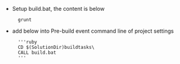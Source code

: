 * Setup build.bat, the content is below

		grunt
		


* add below into Pre-build event command line of project settings

		'''ruby
		CD $(SolutionDir)buildtasks\
		CALL build.bat
		'''



